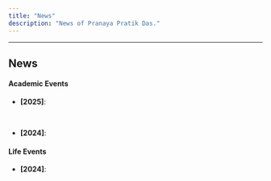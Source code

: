```yaml
---
title: "News"
description: "News of Pranaya Pratik Das."
---
```

---
## News

#### Academic Events

* **[2025]**: <br>
	
 <br>

* **[2024]**: 

#### Life Events

* **[2024]**:  <br>

 <br>


